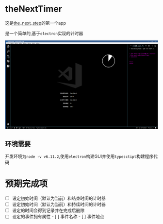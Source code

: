 # theNextTimer

这是[the_next_step](https://github.com/findNextStep)的第一个app

是一个简单的,基于`electron`实现的计时器

![app preview](markdowImg/2017-12-05-18-36-42.png)

## 环境需要

开发环境为`node -v v6.11.2`,使用`electron`构建GUI并使用`typesctipt`构建程序代码

# 预期完成项

- [ ] 设定初始时间（默认为当前）和结束时间的计时器
- [ ] 设定初始时间（默认为当前）和持续时间的计时器
- [ ] 设定的时间会得到记录并在完成后删除
- [ ] 设定的事件拥有属性
      - [ ] 事件名称
      - [ ] 事件地点